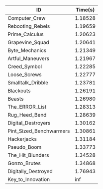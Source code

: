 |ID|Time(s)|
|-|-|
|Computer_Crew|1.18528|
|Rebooting_Rebels|1.19659|
|Prime_Calculus|1.20623|
|Grapevine_Squad|1.20641|
|Byte_Mechanics|1.21349|
|Artful_Maneuvers|1.21967|
|Creed_Symbol|1.22285|
|Loose_Screws|1.22777|
|Smalltalk_Dribble|1.23781|
|Blackouts|1.26191|
|Beasts|1.26980|
|The_ERROR_List|1.28313|
|Rug_Heed_Bend|1.28639|
|Digital_Destroyers|1.30162|
|Pint_Sized_Benchwarmers|1.30861|
|Hackerjacks|1.31184|
|Pseudo_Boom|1.33773|
|The_Hit_Blunders|1.34528|
|Gonzo_Brutes|1.34868|
|Digitally_Destroyed|1.76943|
|Key_to_Innovation|inf|
